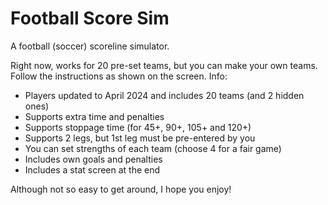 # Football Score Sim
A football (soccer) scoreline simulator.

Right now, works for 20 pre-set teams, but you can make your own teams. Follow the instructions as shown on the screen.
Info:
 - Players updated to April 2024 and includes 20 teams (and 2 hidden ones)
 - Supports extra time and penalties
 - Supports stoppage time (for 45+, 90+, 105+ and 120+)
 - Supports 2 legs, but 1st leg must be pre-entered by you
 - You can set strengths of each team (choose 4 for a fair game)
 - Includes own goals and penalties
- Includes a stat screen at the end

Although not so easy to get around, I hope you enjoy!
